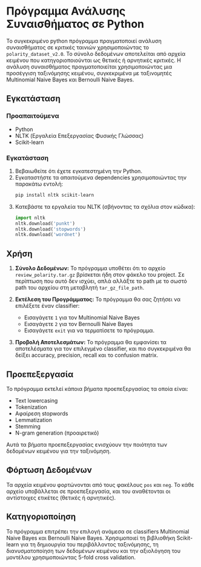# Πρόγραμμα Ανάλυσης Συναισθήματος σε Python

Το συγκεκριμένο python πρόγραμμα πραγματοποιεί ανάλυση συναισθήματος σε κριτικές ταινιών χρησιμοποιώντας το `polarity_dataset_v2.0`. Το σύνολο δεδομένων αποτελείται από αρχεία κειμένου που κατηγοριοποιούνται ως θετικές ή αρνητικές κριτικές. Η ανάλυση συναισθήματος πραγματοποιείται χρησιμοποιώντας μια προσέγγιση ταξινόμησης κειμένου, συγκεκριμένα με ταξινομητές Multinomial Naive Bayes και Bernoulli Naive Bayes.

## Εγκατάσταση

### Προαπαιτούμενα
- Python
- NLTK (Εργαλεία Επεξεργασίας Φυσικής Γλώσσας)
- Scikit-learn

### Εγκατάσταση
1. Βεβαιωθείτε ότι έχετε εγκατεστημένη την Python.
2. Εγκαταστήστε τα απαιτούμενα dependencies χρησιμοποιώντας την παρακάτω εντολή:
    ```bash
    pip install nltk scikit-learn
    ```
3. Κατεβάστε τα εργαλεία του NLTK (σβήνοντας τα σχόλια στον κώδικα):
    ```python
    import nltk
    nltk.download('punkt')
    nltk.download('stopwords')
    nltk.download('wordnet')
    ```

## Χρήση

1. **Σύνολο Δεδομένων:**
   Το πρόγραμμα υποθέτει ότι το αρχείο `review_polarity.tar.gz` βρίσκεται ήδη στον φάκελο του project. Σε περίπτωση που αυτό δεν ισχύει, απλά αλλάξτε το path με το σωστό path του αρχείου στη μεταβλητή `tar_gz_file_path`.

2. **Εκτέλεση του Προγράμματος:**
   Το πρόγραμμα θα σας ζητήσει να επιλέξετε έναν classifier:
   - Εισαγάγετε `1` για τον Multinomial Naive Bayes
   - Εισαγάγετε `2` για τον Bernoulli Naive Bayes
   - Εισαγάγετε `exit` για να τερματίσετε το πρόγραμμα.

3. **Προβολή Αποτελεσμάτων:**
   Το πρόγραμμα θα εμφανίσει τα αποτελέσματα για τον επιλεγμένο classifier, και πιο συγκεκριμένα θα δείξει accuracy, precision, recall και το confusion matrix. 

## Προεπεξεργασία

Το πρόγραμμα εκτελεί κάποια βήματα προεπεξεργασίας τα οποία είναι:
- Text lowercasing
- Tokenization
- Αφαίρεση stopwords
- Lemmatization
- Stemming
- N-gram generation (προαιρετικό)

Αυτά τα βήματα προεπεξεργασίας ενισχύουν την ποιότητα των δεδομένων κειμένου για την ταξινόμηση.

## Φόρτωση Δεδομένων

Τα αρχεία κειμένου φορτώνονται από τους φακέλους `pos` και `neg`. Το κάθε αρχείο υποβάλλεται σε προεπεξεργασία, και του αναθέτονται οι αντίστοιχες ετικέτες (θετικές ή αρνητικές).

## Κατηγοριοποίηση

Το πρόγραμμα επιτρέπει την επιλογή ανάμεσα σε classifiers Multinomial Naive Bayes και Bernoulli Naive Bayes. Χρησιμοποιεί τη βιβλιοθήκη Scikit-learn για τη δημιουργία του περιβάλλοντος ταξινόμησης, τη διανυσματοποίηση των δεδομένων κειμένου και την αξιολόγηση του μοντέλου χρησιμοποιώντας 5-fold cross validation.